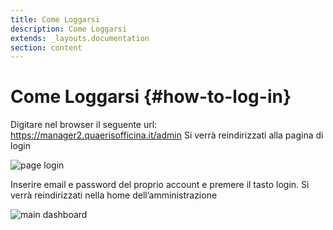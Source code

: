 ```yaml
---
title: Come Loggarsi
description: Come Loggarsi
extends: _layouts.documentation
section: content
---
```


# Come Loggarsi {#how-to-log-in}

Digitare nel browser il seguente url: https://manager2.quaerisofficina.it/admin
Si verrà reindirizzati alla pagina di login

![page login](https://quaeris-tv.github.io/doc_quaeris/assets/images/login_page.png "page login")

Inserire email e password del proprio account e premere il tasto login.
Si verrà reindirizzati nella home dell’amministrazione

![main dashboard](https://quaeris-tv.github.io/doc_quaeris/assets/images/main_dashboard.png "main dashboard")